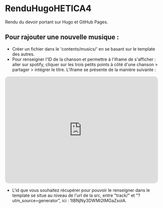 # RenduHugoHETICA4
Rendu du devoir portant sur Hugo et GitHub Pages.

## Pour rajouter une nouvelle musique : 

- Créer un fichier dans le 'contents/musics/' en se basant sur le template des autres.
- Pour renseigner l'ID de la chanson et permettre à l'iframe de s'afficher : aller sur spotify, cliquer sur les trois petits points à côté d'une chanson > partager > intégrer le titre. L'iframe se présente de la manière suivante :
 <iframe style="border-radius:12px" src="https://open.spotify.com/embed/track/1tBNjNy3DWMi2tMGaZsolA?utm_source=generator" width="100%" height="352" frameBorder="0" allowfullscreen="" allow="autoplay; clipboard-write; encrypted-media; fullscreen; picture-in-picture" loading="lazy"></iframe>
 
- L'id que vous souhaitez récupérer pour pouvoir le renseigner dans le template se situe au niveau de l'url de la src, entre "track/" et "?utm_source=generator", ici : 1tBNjNy3DWMi2tMGaZsolA. 
